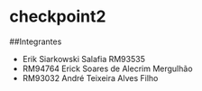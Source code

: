 # checkpoint2

##Integrantes
 - Erik Siarkowski Salafia RM93535
 - RM94764 Erick Soares de Alecrim Mergulhão
 - RM93032 André Teixeira Alves Filho

